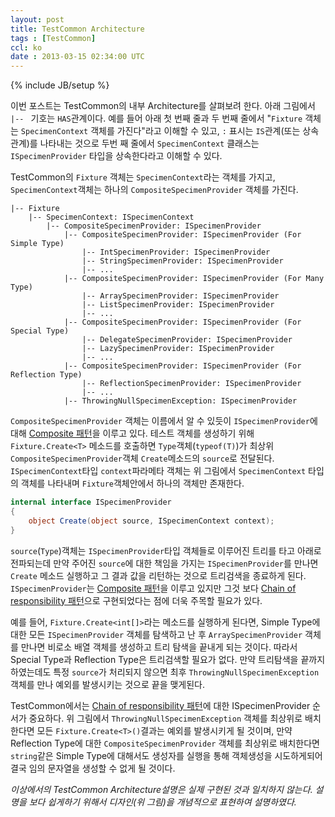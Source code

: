 ```yaml
---
layout: post
title: TestCommon Architecture
tags : [TestCommon]
ccl: ko
date : 2013-03-15 02:34:00 UTC
---
```

{% include JB/setup %}

이번 포스트는 TestCommon의 내부 Architecture를 살펴보려 한다.
아래 그림에서 `|-- ` 기호는 `HAS`관계이다.
예를 들어 아래 첫 번째 줄과 두 번째 줄에서 "`Fixture` 객체는 `SpecimenContext` 객체를 가진다"라고 이해할 수 있고,
`:` 표시는 `IS`관계(또는 상속관계)를 나타내는 것으로 두번 째 줄에서 `SpecimenContext` 클래스는 `ISpecimenProvider` 타입을 상속한다라고 이해할 수 있다.

TestCommon의 `Fixture` 객체는 `SpecimenContext`라는 객체를 가지고,
`SpecimenContext`객체는 하나의 `CompositeSpecimenProvider` 객체를 가진다.

```
|-- Fixture
    |-- SpecimenContext: ISpecimenContext
        |-- CompositeSpecimenProvider: ISpecimenProvider
            |-- CompositeSpecimenProvider: ISpecimenProvider (For Simple Type)
                |-- IntSpecimenProvider: ISpecimenProvider
                |-- StringSpecimenProvider: ISpecimenProvider
                |-- ...
            |-- CompositeSpecimenProvider: ISpecimenProvider (For Many Type)
                |-- ArraySpecimenProvider: ISpecimenProvider
                |-- ListSpecimenProvider: ISpecimenProvider
                |-- ...
            |-- CompositeSpecimenProvider: ISpecimenProvider (For Special Type)
                |-- DelegateSpecimenProvider: ISpecimenProvider
                |-- LazySpecimenProvider: ISpecimenProvider
                |-- ...
            |-- CompositeSpecimenProvider: ISpecimenProvider (For Reflection Type)
                |-- ReflectionSpecimenProvider: ISpecimenProvider
                |-- ...
            |-- ThrowingNullSpecimenException: ISpecimenProvider
```

<!-- break -->

`CompositeSpecimenProvider` 객체는 이름에서 알 수 있듯이 `ISpecimenProvider`에 대해 [Composite 패턴]을 이루고 있다.
테스트 객체를 생성하기 위해 `Fixture.Create<T>` 메소드를 호출하면
`Type`객체(`typeof(T)`)가 최상위 `CompositeSpecimenProvider`객체 `Create`메소드의 `source`로 전달된다.
`ISpecimenContext`타입 `context`파라메타 객체는 위 그림에서 `SpecimenContext` 타입의 객체를 나타내며 `Fixture`객체안에서 하나의 객체만 존재한다.

```c#
internal interface ISpecimenProvider
{
    object Create(object source, ISpecimenContext context);
}
```
`source`(`Type`)객체는 `ISpecimenProvider`타입 객체들로 이루어진 트리를 타고 아래로 전파되는데
만약 주어진 `source`에 대한 책임을 가지는 `ISpecimenProvider`를 만나면 `Create` 메소드 실행하고 그 결과 값을 리턴하는 것으로 트리검색을 종료하게 된다.
`ISpecimenProvider`는 [Composite 패턴]을 이루고 있지만 그것 보다 [Chain of responsibility 패턴]으로 구현되었다는 점에 더욱 주목할 필요가 있다.

예를 들어, `Fixture.Create<int[]>`라는 메소드를 실행하게 된다면, Simple Type에 대한 모든 `ISpecimenProvider` 객체를 탐색하고 난 후
`ArraySpecimenProvider` 객체를 만나면 비로소 배열 객체를 생성하고 트리 탐색을 끝내게 되는 것이다.
따라서 Special Type과 Reflection Type은 트리검색할 필요가 없다.
만약 트리탐색을 끝까지 하였는데도 특정 `source`가 처리되지 않으면 최후 `ThrowingNullSpecimenException` 객체를 만나 예외를 발생시키는 것으로 끝을 맺게된다.

TestCommon에서는 [Chain of responsibility 패턴]에 대한 ISpecimenProvider 순서가 중요하다. 위 그림에서 `ThrowingNullSpecimenException` 객체를 최상위로 배치한다면
모든 `Fixture.Create<T>()`결과는 예외를 발생시키게 될 것이며, 만약 Reflection Type에 대한 `CompositeSpecimenProvider` 객체를 최상위로 배치한다면 `string`같은 Simple Type에 대해서도
생성자를 실행을 통해 객체생성을 시도하게되어 결국 임의 문자열을 생성할 수 없게 될 것이다.

*이상에서의 TestCommon Architecture설명은 실제 구현된 것과 일치하지 않는다.
설명을 보다 쉽게하기 위해서 디자인(위 그림)을 개념적으로 표현하여 설명하였다.*


[Composite 패턴]: <http://ko.wikipedia.org/wiki/%EC%BB%B4%ED%8F%AC%EC%A7%80%ED%8A%B8_%ED%8C%A8%ED%84%B4>
[Chain of responsibility 패턴]: <http://ko.wikipedia.org/wiki/Chain_of_responsibility_%ED%8C%A8%ED%84%B4>